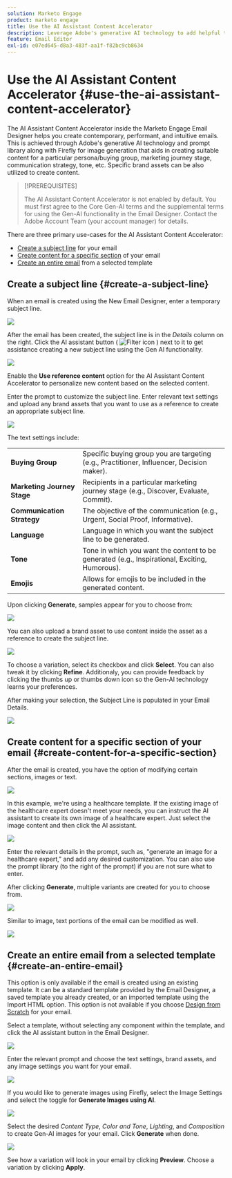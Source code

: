 ```yaml
---
solution: Marketo Engage
product: marketo engage
title: Use the AI Assistant Content Accelerator
description: Leverage Adobe's generative AI technology to add helpful text or stunning images to your emails.
feature: Email Editor
exl-id: e07ed645-d8a3-483f-aa1f-f82bc9cb8634
---
```

# Use the AI Assistant Content Accelerator {#use-the-ai-assistant-content-accelerator}

The AI Assistant Content Accelerator inside the Marketo Engage Email Designer helps you create contemporary, performant, and intuitive emails. This is achieved through Adobe's generative AI technology and prompt library along with Firefly for image generation that aids in creating suitable content for a particular persona/buying group, marketing journey stage, communication strategy, tone, etc. Specific brand assets can be also utilized to create content.

>[!PREREQUISITES]
>
>The AI Assistant Content Accelerator is not enabled by default. You must first agree to the Core Gen-AI terms and the supplemental terms for using the Gen-AI functionality in the Email Designer. Contact the Adobe Account Team (your account manager) for details.

There are three primary use-cases for the AI Assistant Content Accelerator:

* [Create a subject line](#create-a-subject-line) for your email
* [Create content for a specific section](#create-content-for-a-specific-section) of your email
* [Create an entire email](#create-an-entire-email) from a selected template

## Create a subject line {#create-a-subject-line}

When an email is created using the New Email Designer, enter a temporary subject line.

   ![](assets/use-the-ai-assistant-content-accelerator-1.png)

After the email has been created, the subject line is in the _Details_ column on the right. Click the AI assistant button ( ![Filter icon](assets/icon-ai-assistant.png) ) next to it to get assistance creating a new subject line using the Gen AI functionality.

   ![](assets/use-the-ai-assistant-content-accelerator-2.png)

Enable the **Use reference content** option for the AI Assistant Content Accelerator to personalize new content based on the selected content.

Enter the prompt to customize the subject line. Enter relevant text settings and upload any brand assets that you want to use as a reference to create an appropriate subject line.

   ![](assets/use-the-ai-assistant-content-accelerator-3.png)

The text settings include:

<table><tbody>
  <tr>
    <td><b>Buying Group</b></td>
    <td>Specific buying group you are targeting (e.g., Practitioner, Influencer, Decision maker).</td>
  </tr>
  <tr>
    <td><b>Marketing Journey Stage</b></td>
    <td>Recipients in a particular marketing journey stage (e.g., Discover, Evaluate, Commit).</td>
  </tr>
  <tr>
    <td><b>Communication Strategy</b></td>
    <td>The objective of the communication (e.g., Urgent, Social Proof, Informative).</td>
  </tr>
  <tr>
    <td><b>Language</b></td>
    <td>Language in which you want the subject line to be generated.</td>
  </tr>
  <tr>
    <td><b>Tone</b></td>
    <td>Tone in which you want the content to be generated (e.g., Inspirational, Exciting, Humorous).</td>
  </tr>
  <tr>
    <td><b>Emojis</b></td>
    <td>Allows for emojis to be included in the generated content.</td>
  </tr>
</tbody>
</table>

Upon clicking **Generate**, samples appear for you to choose from:

   ![](assets/use-the-ai-assistant-content-accelerator-4.png)

You can also upload a brand asset to use content inside the asset as a reference to create the subject line.

   ![](assets/use-the-ai-assistant-content-accelerator-5.png)

To choose a variation, select its checkbox and click **Select**. You can also tweak it by clicking **Refine**. Additionaly, you can provide feedback by clicking the thumbs up or thumbs down icon so the Gen-AI technology learns your preferences. 

After making your selection, the Subject Line is populated in your Email Details.

   ![](assets/use-the-ai-assistant-content-accelerator-6.png)

## Create content for a specific section of your email {#create-content-for-a-specific-section}

After the email is created, you have the option of modifying certain sections, images or text.

   ![](assets/use-the-ai-assistant-content-accelerator-7.png)

In this example, we're using a healthcare template. If the existing image of the healthcare expert doesn't meet your needs, you can instruct the AI assistant to create its own image of a healthcare expert. Just select the image content and then click the AI assistant.

   ![](assets/use-the-ai-assistant-content-accelerator-8.png)

Enter the relevant details in the prompt, such as, "generate an image for a healthcare expert," and add any desired customization. You can also use the prompt library (to the right of the prompt) if you are not sure what to enter.

After clicking **Generate**, multiple variants are created for you to choose from.

   ![](assets/use-the-ai-assistant-content-accelerator-9.png)

Similar to image, text portions of the email can be modified as well.

   ![](assets/use-the-ai-assistant-content-accelerator-10.png)

## Create an entire email from a selected template {#create-an-entire-email}

This option is only available if the email is created using an existing template. It can be a standard template provided by the Email Designer, a saved template you already created, or an imported template using the Import HTML option. This option is not available if you choose [Design from Scratch](/help/marketo/product-docs/email-marketing/email-designer/email-authoring.md#design-from-scratch) for your email.

Select a template, without selecting any component within the template, and click the AI assistant button in the Email Designer.

   ![](assets/use-the-ai-assistant-content-accelerator-11.png)

Enter the relevant prompt and choose the text settings, brand assets, and any image settings you want for your email.

   ![](assets/use-the-ai-assistant-content-accelerator-12.png)

If you would like to generate images using Firefly, select the Image Settings and select the toggle for **Generate Images using AI**.

   ![](assets/use-the-ai-assistant-content-accelerator-13.png) 

Select the desired _Content Type_, _Color and Tone_, _Lighting_, and _Composition_ to create Gen-AI images for your email. Click **Generate** when done.

   ![](assets/use-the-ai-assistant-content-accelerator-14.png)

See how a variation will look in your email by clicking **Preview**. Choose a variation by clicking **Apply**.
